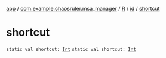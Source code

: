 [app](../../../index.md) / [com.example.chaosruler.msa_manager](../../index.md) / [R](../index.md) / [id](index.md) / [shortcut](.)

# shortcut

`static val shortcut: `[`Int`](https://kotlinlang.org/api/latest/jvm/stdlib/kotlin/-int/index.html)
`static val shortcut: `[`Int`](https://kotlinlang.org/api/latest/jvm/stdlib/kotlin/-int/index.html)